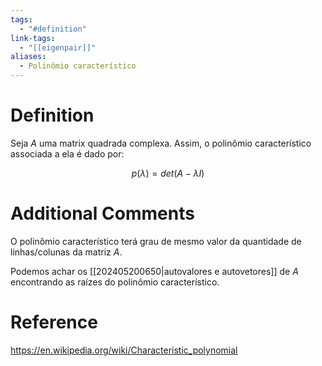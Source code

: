 ```yaml
---
tags:
  - "#definition"
link-tags:
  - "[[eigenpair]]"
aliases:
  - Polinômio característico
---
```

# Definition 
Seja $A$ uma matrix quadrada complexa. Assim, o polinômio característico associada a ela é dado por:

$$p(\lambda) = det(A - \lambda I)$$

# Additional Comments
O polinômio característico terá grau de mesmo valor da quantidade de linhas/colunas da matriz $A$.

Podemos achar os [[202405200650|autovalores e autovetores]] de $A$ encontrando as raízes do polinômio característico.
# Reference
https://en.wikipedia.org/wiki/Characteristic_polynomial

